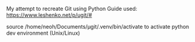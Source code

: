 My attempt to recreate Git using Python
Guide used: https://www.leshenko.net/p/ugit/#

source /home/neoh/Documents/μgit/.venv/bin/activate
to activate python dev environment (Unix/Linux)